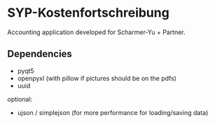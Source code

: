 # SYP-Kostenfortschreibung
Accounting application developed for Scharmer-Yu + Partner.

## Dependencies
- pyqt5
- openpyxl (with pillow if pictures should be on the pdfs)
- uuid

optional:
- ujson / simplejson (for more performance for loading/saving data)
